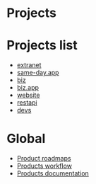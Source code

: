 Projects
=========

# Projects list

* [extranet](projects/extranet.md)
* [same-day.app](projects/same-day-app.md)
* [biz](projects/biz.md)
* [biz.app](projects/biz-app.md)
* [website](projects/website.md)
* [restapi](projects/restapi.md)
* [devs](projects/devs.md)

# Global

* [Product roadmaps](roadmaps.md)
* [Products workflow](workflows.md)
* [Products documentation](documentation.md)
